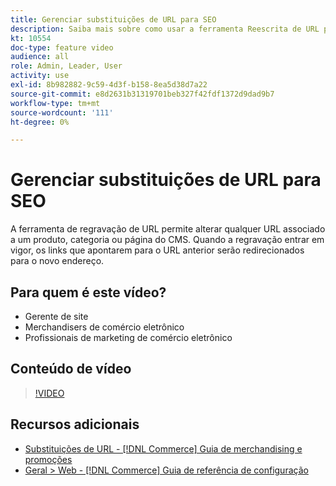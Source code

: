 ```yaml
---
title: Gerenciar substituições de URL para SEO
description: Saiba mais sobre como usar a ferramenta Reescrita de URL para alterar qualquer URL associado a um produto, categoria ou página do CMS.
kt: 10554
doc-type: feature video
audience: all
role: Admin, Leader, User
activity: use
exl-id: 8b982882-9c59-4d3f-b158-8ea5d38d7a22
source-git-commit: e8d2631b31319701beb327f42fdf1372d9dad9b7
workflow-type: tm+mt
source-wordcount: '111'
ht-degree: 0%

---
```


# Gerenciar substituições de URL para SEO

A ferramenta de regravação de URL permite alterar qualquer URL associado a um produto, categoria ou página do CMS. Quando a regravação entrar em vigor, os links que apontarem para o URL anterior serão redirecionados para o novo endereço.

## Para quem é este vídeo?

- Gerente de site
- Merchandisers de comércio eletrônico
- Profissionais de marketing de comércio eletrônico

## Conteúdo de vídeo

>[!VIDEO](https://video.tv.adobe.com/v/343751?quality=12&learn=on)

## Recursos adicionais

- [Substituições de URL - [!DNL Commerce] Guia de merchandising e promoções](https://experienceleague.adobe.com/docs/commerce-admin/marketing/seo/url-rewrites/url-rewrite.html)
- [Geral > Web - [!DNL Commerce] Guia de referência de configuração](https://experienceleague.adobe.com/docs/commerce-admin/config/general/web.html)
